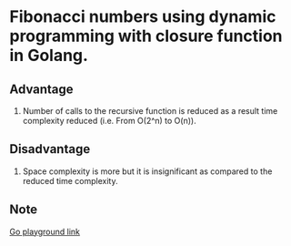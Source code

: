 # Fibonacci numbers using dynamic programming with closure function in Golang.

## Advantage
  1. Number of calls to the recursive function is reduced as a result time complexity reduced (i.e. From O(2^n) to O(n)). 
  
## Disadvantage
   1. Space complexity is more but it is insignificant as compared to the reduced time complexity.

## Note
   
   [Go playground link](https://play.golang.org/p/OgFTRi_Ejy7)
   
